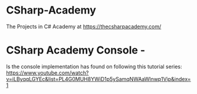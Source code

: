 # CSharp-Academy
The Projects in C# Academy at https://thecsharpacademy.com/

# CSharp Academy Console - 
Is the console implementation has found on following this tutorial series:
https://www.youtube.com/watch?v=iLByqqLGYEc&list=PL4G0MUH8YWiD1p5ySamqNWAaWlnwp1Vip&index=1


